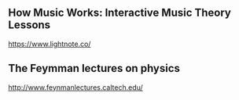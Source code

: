 ## How Music Works: Interactive Music Theory Lessons
https://www.lightnote.co/

## The Feymman lectures on physics
http://www.feynmanlectures.caltech.edu/
